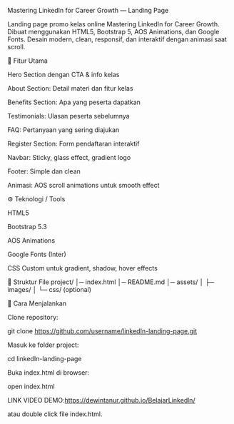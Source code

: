 Mastering LinkedIn for Career Growth — Landing Page

Landing page promo kelas online Mastering LinkedIn for Career Growth. Dibuat menggunakan HTML5, Bootstrap 5, AOS Animations, dan Google Fonts.
Desain modern, clean, responsif, dan interaktif dengan animasi saat scroll.

🎨 Fitur Utama

Hero Section dengan CTA & info kelas

About Section: Detail materi dan fitur kelas

Benefits Section: Apa yang peserta dapatkan

Testimonials: Ulasan peserta sebelumnya

FAQ: Pertanyaan yang sering diajukan

Register Section: Form pendaftaran interaktif

Navbar: Sticky, glass effect, gradient logo

Footer: Simple dan clean

Animasi: AOS scroll animations untuk smooth effect

⚙️ Teknologi / Tools

HTML5

Bootstrap 5.3

AOS Animations

Google Fonts (Inter)

CSS Custom untuk gradient, shadow, hover effects

📁 Struktur File
project/
│─ index.html
│─ README.md
│─ assets/
│   ├─ images/
│   └─ css/ (optional)

🚀 Cara Menjalankan

Clone repository:

git clone https://github.com/username/linkedIn-landing-page.git


Masuk ke folder project:

cd linkedIn-landing-page


Buka index.html di browser:

open index.html


LINK VIDEO DEMO:https://dewintanur.github.io/BelajarLinkedln/


atau double click file index.html.
